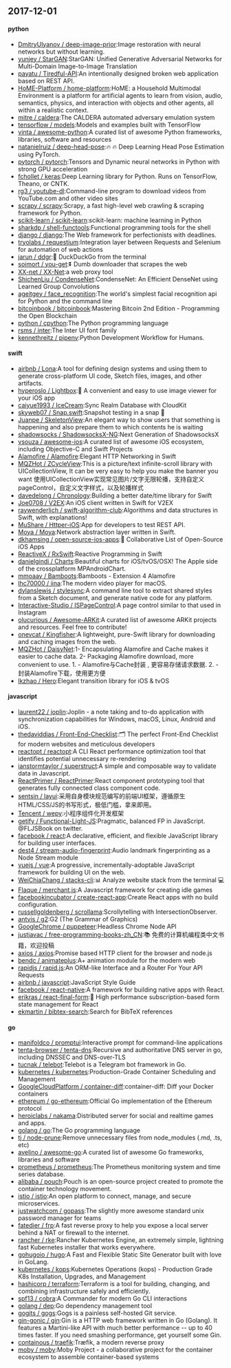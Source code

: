 ## 2017-12-01

#### python
* [DmitryUlyanov / deep-image-prior](https://github.com/DmitryUlyanov/deep-image-prior):Image restoration with neural networks but without learning.
* [yunjey / StarGAN](https://github.com/yunjey/StarGAN):StarGAN: Unified Generative Adversarial Networks for Multi-Domain Image-to-Image Translation
* [payatu / Tiredful-API](https://github.com/payatu/Tiredful-API):An intentionally designed broken web application based on REST API.
* [HoME-Platform / home-platform](https://github.com/HoME-Platform/home-platform):HoME: a Household Multimodal Environment is a platform for artificial agents to learn from vision, audio, semantics, physics, and interaction with objects and other agents, all within a realistic context.
* [mitre / caldera](https://github.com/mitre/caldera):The CALDERA automated adversary emulation system
* [tensorflow / models](https://github.com/tensorflow/models):Models and examples built with TensorFlow
* [vinta / awesome-python](https://github.com/vinta/awesome-python):A curated list of awesome Python frameworks, libraries, software and resources
* [natanielruiz / deep-head-pose](https://github.com/natanielruiz/deep-head-pose):🔥 🔥 Deep Learning Head Pose Estimation using PyTorch.
* [pytorch / pytorch](https://github.com/pytorch/pytorch):Tensors and Dynamic neural networks in Python with strong GPU acceleration
* [fchollet / keras](https://github.com/fchollet/keras):Deep Learning library for Python. Runs on TensorFlow, Theano, or CNTK.
* [rg3 / youtube-dl](https://github.com/rg3/youtube-dl):Command-line program to download videos from YouTube.com and other video sites
* [scrapy / scrapy](https://github.com/scrapy/scrapy):Scrapy, a fast high-level web crawling & scraping framework for Python.
* [scikit-learn / scikit-learn](https://github.com/scikit-learn/scikit-learn):scikit-learn: machine learning in Python
* [sharkdp / shell-functools](https://github.com/sharkdp/shell-functools):Functional programming tools for the shell
* [django / django](https://github.com/django/django):The Web framework for perfectionists with deadlines.
* [tryolabs / requestium](https://github.com/tryolabs/requestium):Integration layer between Requests and Selenium for automation of web actions
* [jarun / ddgr](https://github.com/jarun/ddgr):🦆 DuckDuckGo from the terminal
* [soimort / you-get](https://github.com/soimort/you-get):⏬ Dumb downloader that scrapes the web
* [XX-net / XX-Net](https://github.com/XX-net/XX-Net):a web proxy tool
* [ShichenLiu / CondenseNet](https://github.com/ShichenLiu/CondenseNet):CondenseNet: An Efficient DenseNet using Learned Group Convolutions
* [ageitgey / face_recognition](https://github.com/ageitgey/face_recognition):The world's simplest facial recognition api for Python and the command line
* [bitcoinbook / bitcoinbook](https://github.com/bitcoinbook/bitcoinbook):Mastering Bitcoin 2nd Edition - Programming the Open Blockchain
* [python / cpython](https://github.com/python/cpython):The Python programming language
* [rsms / inter](https://github.com/rsms/inter):The Inter UI font family
* [kennethreitz / pipenv](https://github.com/kennethreitz/pipenv):Python Development Workflow for Humans.

#### swift
* [airbnb / Lona](https://github.com/airbnb/Lona):A tool for defining design systems and using them to generate cross-platform UI code, Sketch files, images, and other artifacts.
* [hyperoslo / Lightbox](https://github.com/hyperoslo/Lightbox):🌌 A convenient and easy to use image viewer for your iOS app
* [caiyue1993 / IceCream](https://github.com/caiyue1993/IceCream):Sync Realm Database with CloudKit
* [skyweb07 / Snap.swift](https://github.com/skyweb07/Snap.swift):Snapshot testing in a snap 🎨
* [Juanpe / SkeletonView](https://github.com/Juanpe/SkeletonView):An elegant way to show users that something is happening and also prepare them to which contents he is waiting
* [shadowsocks / ShadowsocksX-NG](https://github.com/shadowsocks/ShadowsocksX-NG):Next Generation of ShadowsocksX
* [vsouza / awesome-ios](https://github.com/vsouza/awesome-ios):A curated list of awesome iOS ecosystem, including Objective-C and Swift Projects
* [Alamofire / Alamofire](https://github.com/Alamofire/Alamofire):Elegant HTTP Networking in Swift
* [MQZHot / ZCycleView](https://github.com/MQZHot/ZCycleView):This is a picture/text infinite-scroll library with UICollectionView, It can be very easy to help you make the banner you want 使用UICollectionView实现常见图片/文字无限轮播，支持自定义pageControl，自定义文字样式，以及轮播样式
* [davedelong / Chronology](https://github.com/davedelong/Chronology):Building a better date/time library for Swift
* [Joe0708 / V2EX](https://github.com/Joe0708/V2EX):An iOS client written in Swift for V2EX
* [raywenderlich / swift-algorithm-club](https://github.com/raywenderlich/swift-algorithm-club):Algorithms and data structures in Swift, with explanations!
* [MuShare / Httper-iOS](https://github.com/MuShare/Httper-iOS):App for developers to test REST API.
* [Moya / Moya](https://github.com/Moya/Moya):Network abstraction layer written in Swift.
* [dkhamsing / open-source-ios-apps](https://github.com/dkhamsing/open-source-ios-apps):📱 Collaborative List of Open-Source iOS Apps
* [ReactiveX / RxSwift](https://github.com/ReactiveX/RxSwift):Reactive Programming in Swift
* [danielgindi / Charts](https://github.com/danielgindi/Charts):Beautiful charts for iOS/tvOS/OSX! The Apple side of the crossplatform MPAndroidChart.
* [mmoaay / Bamboots](https://github.com/mmoaay/Bamboots):Bamboots - Extension 4 Alamofire
* [lhc70000 / iina](https://github.com/lhc70000/iina):The modern video player for macOS.
* [dylanslewis / stylesync](https://github.com/dylanslewis/stylesync):A command line tool to extract shared styles from a Sketch document, and generate native code for any platform.
* [Interactive-Studio / ISPageControl](https://github.com/Interactive-Studio/ISPageControl):A page control similar to that used in Instagram
* [olucurious / Awesome-ARKit](https://github.com/olucurious/Awesome-ARKit):A curated list of awesome ARKit projects and resources. Feel free to contribute!
* [onevcat / Kingfisher](https://github.com/onevcat/Kingfisher):A lightweight, pure-Swift library for downloading and caching images from the web.
* [MQZHot / DaisyNet](https://github.com/MQZHot/DaisyNet):1- Encapsulating Alamofire and Cache makes it easier to cache data. 2- Packaging Alamofire download, more convenient to use. 1. - Alamofire与Cache封装 , 更容易存储请求数据. 2. - 封装Alamofire下载，使用更方便
* [lkzhao / Hero](https://github.com/lkzhao/Hero):Elegant transition library for iOS & tvOS

#### javascript
* [laurent22 / joplin](https://github.com/laurent22/joplin):Joplin - a note taking and to-do application with synchronization capabilities for Windows, macOS, Linux, Android and iOS.
* [thedaviddias / Front-End-Checklist](https://github.com/thedaviddias/Front-End-Checklist):🗂 The perfect Front-End Checklist for modern websites and meticulous developers
* [reactopt / reactopt](https://github.com/reactopt/reactopt):A CLI React performance optimization tool that identifies potential unnecessary re-rendering
* [ianstormtaylor / superstruct](https://github.com/ianstormtaylor/superstruct):A simple and composable way to validate data in Javascript.
* [ReactPrimer / ReactPrimer](https://github.com/ReactPrimer/ReactPrimer):React component prototyping tool that generates fully connected class component code.
* [sentsin / layui](https://github.com/sentsin/layui):采用自身模块规范编写的前端UI框架，遵循原生HTML/CSS/JS的书写形式，极低门槛，拿来即用。
* [Tencent / wepy](https://github.com/Tencent/wepy):小程序组件化开发框架
* [getify / Functional-Light-JS](https://github.com/getify/Functional-Light-JS):Pragmatic, balanced FP in JavaScript. @FLJSBook on twitter.
* [facebook / react](https://github.com/facebook/react):A declarative, efficient, and flexible JavaScript library for building user interfaces.
* [dest4 / stream-audio-fingerprint](https://github.com/dest4/stream-audio-fingerprint):Audio landmark fingerprinting as a Node Stream module
* [vuejs / vue](https://github.com/vuejs/vue):A progressive, incrementally-adoptable JavaScript framework for building UI on the web.
* [WeiChiaChang / stacks-cli](https://github.com/WeiChiaChang/stacks-cli):📊 Analyze website stack from the terminal 💻
* [Flaque / merchant.js](https://github.com/Flaque/merchant.js):A Javascript framework for creating idle games
* [facebookincubator / create-react-app](https://github.com/facebookincubator/create-react-app):Create React apps with no build configuration.
* [russellgoldenberg / scrollama](https://github.com/russellgoldenberg/scrollama):Scrollytelling with IntersectionObserver.
* [antvis / g2](https://github.com/antvis/g2):G2 (The Grammar of Graphics)
* [GoogleChrome / puppeteer](https://github.com/GoogleChrome/puppeteer):Headless Chrome Node API
* [justjavac / free-programming-books-zh_CN](https://github.com/justjavac/free-programming-books-zh_CN):📚 免费的计算机编程类中文书籍，欢迎投稿
* [axios / axios](https://github.com/axios/axios):Promise based HTTP client for the browser and node.js
* [bendc / animateplus](https://github.com/bendc/animateplus):A+ animation module for the modern web
* [rapidjs / rapid.js](https://github.com/rapidjs/rapid.js):An ORM-like Interface and a Router For Your API Requests
* [airbnb / javascript](https://github.com/airbnb/javascript):JavaScript Style Guide
* [facebook / react-native](https://github.com/facebook/react-native):A framework for building native apps with React.
* [erikras / react-final-form](https://github.com/erikras/react-final-form):🏁 High performance subscription-based form state management for React
* [ekmartin / bibtex-search](https://github.com/ekmartin/bibtex-search):Search for BibTeX references

#### go
* [manifoldco / promptui](https://github.com/manifoldco/promptui):Interactive prompt for command-line applications
* [tenta-browser / tenta-dns](https://github.com/tenta-browser/tenta-dns):Recursive and authoritative DNS server in go, including DNSSEC and DNS-over-TLS
* [tucnak / telebot](https://github.com/tucnak/telebot):Telebot is a Telegram bot framework in Go.
* [kubernetes / kubernetes](https://github.com/kubernetes/kubernetes):Production-Grade Container Scheduling and Management
* [GoogleCloudPlatform / container-diff](https://github.com/GoogleCloudPlatform/container-diff):container-diff: Diff your Docker containers
* [ethereum / go-ethereum](https://github.com/ethereum/go-ethereum):Official Go implementation of the Ethereum protocol
* [heroiclabs / nakama](https://github.com/heroiclabs/nakama):Distributed server for social and realtime games and apps.
* [golang / go](https://github.com/golang/go):The Go programming language
* [tj / node-prune](https://github.com/tj/node-prune):Remove unnecessary files from node_modules (.md, .ts, etc)
* [avelino / awesome-go](https://github.com/avelino/awesome-go):A curated list of awesome Go frameworks, libraries and software
* [prometheus / prometheus](https://github.com/prometheus/prometheus):The Prometheus monitoring system and time series database.
* [alibaba / pouch](https://github.com/alibaba/pouch):Pouch is an open-source project created to promote the container technology movement.
* [istio / istio](https://github.com/istio/istio):An open platform to connect, manage, and secure microservices.
* [justwatchcom / gopass](https://github.com/justwatchcom/gopass):The slightly more awesome standard unix password manager for teams
* [fatedier / frp](https://github.com/fatedier/frp):A fast reverse proxy to help you expose a local server behind a NAT or firewall to the internet.
* [rancher / rke](https://github.com/rancher/rke):Rancher Kubernetes Engine, an extremely simple, lightning fast Kubernetes installer that works everywhere.
* [gohugoio / hugo](https://github.com/gohugoio/hugo):A Fast and Flexible Static Site Generator built with love in GoLang.
* [kubernetes / kops](https://github.com/kubernetes/kops):Kubernetes Operations (kops) - Production Grade K8s Installation, Upgrades, and Management
* [hashicorp / terraform](https://github.com/hashicorp/terraform):Terraform is a tool for building, changing, and combining infrastructure safely and efficiently.
* [spf13 / cobra](https://github.com/spf13/cobra):A Commander for modern Go CLI interactions
* [golang / dep](https://github.com/golang/dep):Go dependency management tool
* [gogits / gogs](https://github.com/gogits/gogs):Gogs is a painless self-hosted Git service.
* [gin-gonic / gin](https://github.com/gin-gonic/gin):Gin is a HTTP web framework written in Go (Golang). It features a Martini-like API with much better performance -- up to 40 times faster. If you need smashing performance, get yourself some Gin.
* [containous / traefik](https://github.com/containous/traefik):Træfik, a modern reverse proxy
* [moby / moby](https://github.com/moby/moby):Moby Project - a collaborative project for the container ecosystem to assemble container-based systems
